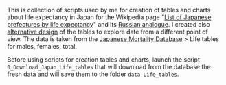 This is collection of scripts used by me for creation of tables and charts about life expectancy in Japan for the Wikipedia page "[List of Japanese prefectures by life expectancy](https://en.wikipedia.org/wiki/List_of_Japanese_prefectures_by_life_expectancy)" and its [Russian analogue](https://ru.wikipedia.org/wiki/Продолжительность_жизни_в_префектурах_Японии). I created also [alternative design](https://en.wikipedia.org/wiki/User:Lady3mlnm/List_of_Japanese_prefectures_by_life_expectancy_(alternative)) of the tables to explore date from a different point of view. The data is taken from the [Japanese Mortality Database](https://www.ipss.go.jp/p-toukei/JMD/index-en.asp) > Life tables for males, females, total.

Before using scripts for creation tables and charts, launch the script `0_Download_Japan_Life_tables` that will download from the database the fresh data and will save them to the folder `data-Life_tables`.